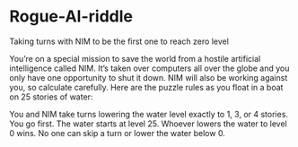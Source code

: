 # Rogue-AI-riddle
Taking turns with NIM to be the first one to reach zero level

You’re on a special mission to save the world from a hostile artificial intelligence called NIM. It’s taken over computers all over the globe and you only have one opportunity to shut it down. NIM will also be working against you, so calculate carefully. Here are the puzzle rules as you float in a boat on 25 stories of water:

You and NIM take turns lowering the water level exactly to 1, 3, or 4 stories. You go first. The water starts at level 25. Whoever lowers the water to level 0 wins. No one can skip a turn or lower the water below 0.

